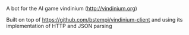A bot for the AI game vindinium (http://vindinium.org)

Built on top of https://github.com/bstempi/vindinium-client and using its implementation of HTTP and JSON parsing
